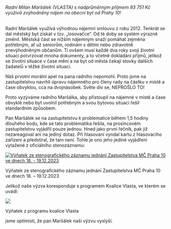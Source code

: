 
###### Radní Milan Maršálek (VLASTA) s nadprůměrným příjmem 93 751 Kč využívá zvýhodněný  nájem na obecní byt od Prahy 10!

Radní Maršálek využívá výhodnou nájemní smlouvu z roku 2012. Tenkrát se dal městský byt získat v tzv. „losovačce“. Od té doby se systém výrazně změnil. Městská část se nižším nájemným snaží pomáhat zejména potřebným, ať už seniorům, rodinám s dětmi nebo zdravotně znevýhodněným občanům. Ti ovšem musí každé dva roky svoji životní situaci potvrzovat mnoha dokumenty, a to včetně dokládání příjmů, jelikož se životní situace v čase mění a na byt od města čekají stovky dalších žadatelů v těžké životní situaci.

Náš prvotní morální apel na pana radního nepomohl. Proto jsme na zastupitelstvu navrhli úpravu nájemného pro členy rady na částku v místě a čase obvyklou, cca na dvojnásobek. Světe div se, NEPROŠLO TO!

Proto vyzýváme radního Maršálka, aby přistoupil na nájemné v místě a čase obvyklé nebo byt uvolnil potřebným a svou bytovou situaci řešil standardním způsobem.

Pan Maršálek se na zastupitelstvu k problematice během 1,5 hodiny dlouhého bodu, kde se tato problematika řešila, na prosincovém zastupitelstvu vyjádřil pouze jednou. Hned jako první řečník, pak již nezareagoval ani na jediný dotaz. Při hlasovaní vyndal kartu z hlasovacího zařízení a předstíral, že tam není. Tohle je ono jeho jediné vyjádření vytažené z oficiálního stenozáznamu:

[![Výňatek ze stenografického záznamu jednání Zastupitelstva MČ Praha 10 ve dnech 18. - 19.12.2023](https://pirati10.cz/wp-content/uploads/2024/01/Marsalek_najem.png)](https://praha10.cz/Portals/0/docs/RaZ/steno/s2022-2026/steno_6_ZMC.pdf?ver=2024-01-04-090149-303)

Výňatek ze stenografického záznamu jednání Zastupitelstva MČ Praha 10 ve dnech 18. – 19.12.2023

Jelikož naše výzva koresponduje s programem Koalice Vlasta, ve kterém se uvádí:

[![](https://pirati10.cz/wp-content/uploads/2024/01/Vlastniprogramnajem.png)](https://www.vlasta10.cz/program2022/?fbclid=IwAR0JWfGp1BdAiCOXTvjwRdYmU_3CBapeGk6iNlzUJIqEyx_fvDLDYcnoAi4)

Výňatek z programu koalice Vlasta

jsme optimisti, že pan Maršálek naši výzvu vyslyší.
